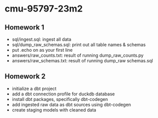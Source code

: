 # cmu-95797-23m2

## Homework 1
* sql/ingest.sql: ingest all data
* sql/dump_raw_schemas.sql: print out all table names & schemas
* put .echo on as your first line
* answers/raw_counts.txt: result of running dump_raw_counts.py
* answers/raw_schemas.txt: result of running dump_raw schemas.sql

## Homework 2
* initialize a dbt project
* add a dbt connection profile for duckdb database
* install dbt packages, specifically dbt-codegen
* add ingested raw data as dbt sources using dbt-codegen
* create staging models with cleaned data